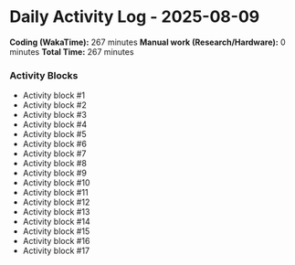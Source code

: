# Daily Activity Log - 2025-08-09

**Coding (WakaTime):** 267 minutes
**Manual work (Research/Hardware):** 0 minutes
**Total Time:** 267 minutes

### Activity Blocks
- Activity block #1
- Activity block #2
- Activity block #3
- Activity block #4
- Activity block #5
- Activity block #6
- Activity block #7
- Activity block #8
- Activity block #9
- Activity block #10
- Activity block #11
- Activity block #12
- Activity block #13
- Activity block #14
- Activity block #15
- Activity block #16
- Activity block #17
